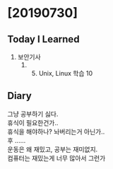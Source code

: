 # [20190730] 

## Today I Learned
1. 보안기사
    1. 05. Unix, Linux 학습 10

## Diary
그냥 공부하기 싫다. <br>
휴식이 필요한건가.. <br>
휴식을 해야하나? 놔버리는거 아닌가.. <br>
후 ...... <br>
운동은 왜 재밌고, 공부는 재미없지. <br>
컴퓨터는 재밌는게 너무 많아서 그런가 <br>
